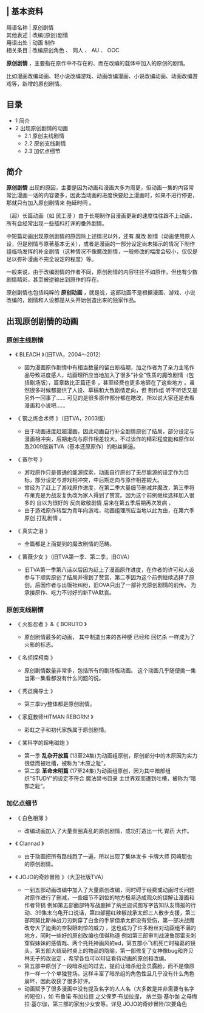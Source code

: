|  **基本资料**  
---  
用语名称  |  原创剧情   
其他表述  |  改编(原创)剧情   
用语出处  |  动画  制作   
相关条目  |  改编原创角色  、  同人  、  AU  、  OOC   
  
**原创剧情** ，主要指在原作中不存在的、而在改编的载体中加入的原创的剧情。

比如漫画改编动画、轻小说改编游戏、动画改编漫画、小说改编动画、动画改编游戏等，新增的原创剧情。

##  目录

  * 1  简介 
  * 2  出现原创剧情的动画 
    * 2.1  原创主线剧情 
    * 2.2  原创支线剧情 
    * 2.3  加亿点细节 

##  简介

**原创剧情**
出现的原因，主要是因为动画和漫画大多为周更，但动画一集的内容常常比漫画一话的内容要多，因此当动画的进度快要赶上漫画时，如果不进行停更，那就只有加入原创剧情来
~~拖延时间~~ 。

（超）长篇动画（如  民工漫  ）由于长期制作且漫画更新的速度往往跟不上动画，所有会经常出现一些插科打诨的番外剧情。

中短篇动画出现原创剧情的原因除上述情况以外，还有  魔改
剧情（动画使用原人设，但是剧情与原著基本无关），或者是漫画的一部分设定尚未揭示的情况下制作组临场发挥的补全剧情（这种情况不像魔改剧情，一般修改的幅度会较小，仅仅是足以弥补漫画不完全设定的程度）等。

一般来说，由于改编剧情的作者不同，原创剧情的内容往往不如原作，但也有少数剧情精彩，甚至被逆输出到原作的存在。

原创剧情也包括纯粹的 **原创动画** ，就是说，这部动画不是根据漫画、游戏、小说改编的，剧情和人设都是从头开始创造出来的独家作品。

##  出现原创剧情的动画

###  原创主线剧情

  * 《  BLEACH  》（旧TVA，2004～2012） 
    * 因为漫画原作剧情中有相当数量的留白断档期，加之作者为了亲力主笔作品导致进度感人，动画理所应当地加入了很多“补全”性质的魔改剧情（包括剧场版），篇章数比正篇还多  ，甚至经费也更多地砸在了这些地方  。虽然很多时候都提供了人设、草稿和大致剧情走向，但  制作组  听不听话又是另外一回事了……  可见的是很多原作部分都在瞎改，所以说大家还是去看漫画和小说吧…… 

  * 《  钢之炼金术师  》（旧TVA，2003版） 
    * 由于动画进度赶超漫画，因此动画自行补全剧情原创了结局，部分设定与漫画相冲突，后期走向与原作相差较大，不过该作的精彩程度能和原作以及2009版新TVA（基本还原原作）的粉丝撕逼。 

  * 《  赛尔号  》 
    * 游戏原作只是普通的能源探索，动画自行原创了无尽能源的设定作为目标，部分设定与游戏相冲突，中后期走向与原作相差较大。 
    * 曾经为了赶上了游戏原作进度，在第二季大量细节删减并魔改，第三季将布莱克是为战友复仇改为家人得到了赞赏。因为这个前例继续选择加入很多的  自以为很好的  反向致敬剧情  后来在第五季后期再次发病  ， 
    * 由于游戏原作转型为青年向游戏，动画组理所应当地以此为由，在第六季原创  打乱剧情  。 

  * 《  真实之泪  》 
    * 全篇都是上面提到的魔改剧情的范畴。 

  * 《  蔷薇少女  》（旧TVA第一季、第二季，旧OVA） 
    * 旧TVA第一季第八话以后因为赶上了漫画原作进度，在作者的许可和人设参与下顺势原创了结局并得到了赞赏，第二季因为这个前例继续选择了原创。后因作者与出版社纠纷，旧OVA只出了一部补充原创剧情的前传。  为承接原作、吃力不讨好的新TVA默哀。 

###  原创支线剧情

  * 《  火影忍者  》&《  BORUTO  》 
    * 原创剧情最多的动画，  其中制造出来的各种梗  已经和  回忆杀  一样成为了火影的标志。 

  * 《  名侦探柯南  》 
    * 原创剧情数量非常多，包括所有的剧场版动画。  这个动画几乎随便挑一集当第一集看都没有什么问题的说。 

  * 《  秀逗魔导士  》 
    * 第三季try整体都是原创剧情。 

  * 《  家庭教师HITMAN REBORN!  》 
    * 彩虹之子和初代家族属于原创剧情。 

  * 《  某科学的超电磁炮  》 
    * 第一季 **乱杂开放篇** (13至24集)为动画组原创，原创部分中的木原因为实力很低而被吐槽，被称为“木原之耻”。 
    * 第二季 **革命未明篇** (17至24集)为动画组原创，因为其中暗部组织“STUDY”的设定不符合  魔法禁书目录  主世界观而遭到吐槽，被称为“暗部之耻”。 

###  加亿点细节

  * 《  白色相簿  》 
    * 改编动画加入了大量贵圈真乱的原创剧情，成功打造出一代  胃药  大作。 

  * 《  Clannad  》 
    * 由于动画把所有路线跑了一遍，所以出现了集体发卡  卡牌大师  冈崎朋也  的原创剧情。 

  * 《  JOJO的奇妙冒险  》（大卫社版TVA） 
    * 一到五部动画改编中加入了大量原创改编，同时碍于经费或动画时长问题对原作进行了删减，一些细节不到位的地方极易造成观众的误解让漫画和作者背锅  例如第五部面部特写战删掉了纳兰迦试图写字告知队友情报的行动、39集末乌龟开口说话，第四部猩红辣椒战承太郎三人散步支援，第三部阿努比斯神战刀刃刺穿了白金的手掌但承太郎没有受伤，第一部决战魔改夸大了迪奥的空裂眼刺惊的威力  ，这也成为了许多粉丝对动画组不满的地方，同时一些好的原创改编也值得称道  例如第三部审判战波鲁那雷夫刺穿假妹妹的感情戏、两个托托神画风的ed，第五部小飞机死亡时福葛的镜头，第五部大结局时桌上的物品的隐喻，第一部修复了女神像bug和齐贝林无子的改设定  ，希望各位可以辩证看待动画的原创和改编。 
    * 第五部中原创了一段暗杀组的过去，提前让暗杀组全员露脸，而不是像原作一样一个个单独登场。这样丰富了暗杀组的角色性且几乎没有什么角色崩坏，因此收获了很多好评。 
    * 动画赋予了很多漫画中没有提及名字的人人名（大多数是并非需要有名字的短役），如  布鲁诺·布加拉提  之父保罗·布加拉提，  纳兰迦·基尔伽  之母梅拉·基尔伽，第三部的家出少女安等。详见  JOJO的奇妙冒险/次要角色 

